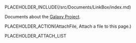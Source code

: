 PLACEHOLDER_INCLUDE(/src/Documents/LinkBox/index.md)

Documents about the [Galaxy Project](/src/GalaxyProject/index.md).

PLACEHOLDER_ACTION(AttachFile, Attach a file to this page.)

PLACEHOLDER_ATTACH_LIST
